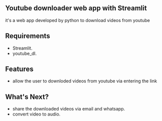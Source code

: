 ## Youtube downloader web app with Streamlit 
it's a web app developed by python to download videos from youtube

## Requirements
- Streamlit.
- youtube_dl.

## Features
- allow the user to downloded videos from youtube via entering the link

## What's Next?
- share the downloaded videos via email and whatsapp.
- convert video to audio.
